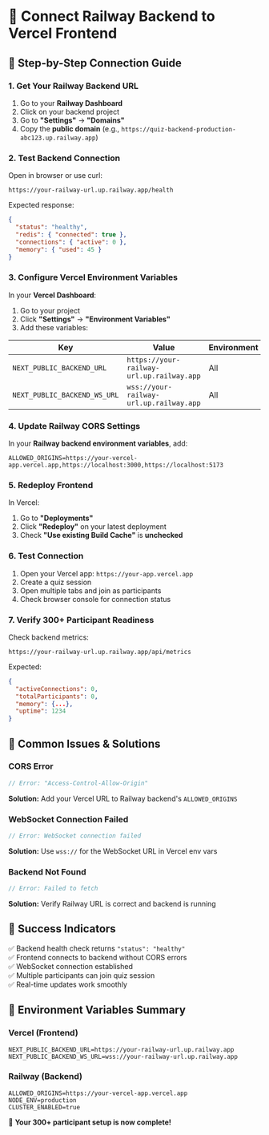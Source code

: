 # 🔗 Connect Railway Backend to Vercel Frontend

## 🎯 **Step-by-Step Connection Guide**

### **1. Get Your Railway Backend URL**

1. Go to your **Railway Dashboard**
2. Click on your backend project
3. Go to **"Settings"** → **"Domains"**
4. Copy the **public domain** (e.g., `https://quiz-backend-production-abc123.up.railway.app`)

### **2. Test Backend Connection**

Open in browser or use curl:
```
https://your-railway-url.up.railway.app/health
```

Expected response:
```json
{
  "status": "healthy",
  "redis": { "connected": true },
  "connections": { "active": 0 },
  "memory": { "used": 45 }
}
```

### **3. Configure Vercel Environment Variables**

In your **Vercel Dashboard**:

1. Go to your project
2. Click **"Settings"** → **"Environment Variables"**
3. Add these variables:

| Key | Value | Environment |
|-----|-------|-------------|
| `NEXT_PUBLIC_BACKEND_URL` | `https://your-railway-url.up.railway.app` | All |
| `NEXT_PUBLIC_BACKEND_WS_URL` | `wss://your-railway-url.up.railway.app` | All |

### **4. Update Railway CORS Settings**

In your **Railway backend environment variables**, add:
```
ALLOWED_ORIGINS=https://your-vercel-app.vercel.app,https://localhost:3000,https://localhost:5173
```

### **5. Redeploy Frontend**

In Vercel:
1. Go to **"Deployments"**
2. Click **"Redeploy"** on your latest deployment
3. Check **"Use existing Build Cache"** is **unchecked**

### **6. Test Connection**

1. Open your Vercel app: `https://your-app.vercel.app`
2. Create a quiz session
3. Open multiple tabs and join as participants
4. Check browser console for connection status

### **7. Verify 300+ Participant Readiness**

Check backend metrics:
```
https://your-railway-url.up.railway.app/api/metrics
```

Expected:
```json
{
  "activeConnections": 0,
  "totalParticipants": 0,
  "memory": {...},
  "uptime": 1234
}
```

## 🚨 **Common Issues & Solutions**

### **CORS Error**
```javascript
// Error: "Access-Control-Allow-Origin"
```
**Solution:** Add your Vercel URL to Railway backend's `ALLOWED_ORIGINS`

### **WebSocket Connection Failed**
```javascript
// Error: WebSocket connection failed
```
**Solution:** Use `wss://` for the WebSocket URL in Vercel env vars

### **Backend Not Found**
```javascript
// Error: Failed to fetch
```
**Solution:** Verify Railway URL is correct and backend is running

## 🎉 **Success Indicators**

✅ Backend health check returns `"status": "healthy"`  
✅ Frontend connects to backend without CORS errors  
✅ WebSocket connection established  
✅ Multiple participants can join quiz session  
✅ Real-time updates work smoothly  

## 🔄 **Environment Variables Summary**

### **Vercel (Frontend)**
```env
NEXT_PUBLIC_BACKEND_URL=https://your-railway-url.up.railway.app
NEXT_PUBLIC_BACKEND_WS_URL=wss://your-railway-url.up.railway.app
```

### **Railway (Backend)**
```env
ALLOWED_ORIGINS=https://your-vercel-app.vercel.app
NODE_ENV=production
CLUSTER_ENABLED=true
```

🚀 **Your 300+ participant setup is now complete!** 